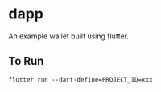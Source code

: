 # dapp

An example wallet built using flutter.

## To Run

`flutter run --dart-define=PROJECT_ID=xxx`